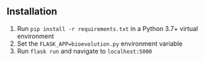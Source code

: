 

## Installation

1. Run `pip install -r requirements.txt` in a Python 3.7+ virtual environment
2. Set the `FLASK_APP=bioevolution.py` environment variable
3. Run `flask run` and navigate to `localhost:5000`
